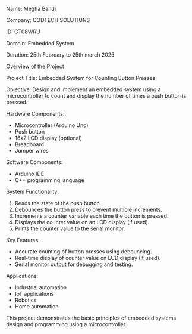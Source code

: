 Name: Megha Bandi

Company: CODTECH SOLUTIONS

ID: CT08WRU

Domain: Embedded System

Duration: 25th February to 25th march 2025

Overview of the Project

Project Title: Embedded System for Counting Button Presses

Objective: Design and implement an embedded system using a microcontroller to count and display the number of times a push button is pressed.

Hardware Components:
- Microcontroller (Arduino Uno)
- Push button
- 16x2 LCD display (optional)
- Breadboard
- Jumper wires

Software Components:
- Arduino IDE
- C++ programming language

System Functionality:
1. Reads the state of the push button.
2. Debounces the button press to prevent multiple increments.
3. Increments a counter variable each time the button is pressed.
4. Displays the counter value on an LCD display (if used).
5. Prints the counter value to the serial monitor.

Key Features:
- Accurate counting of button presses using debouncing.
- Real-time display of counter value on LCD display (if used).
- Serial monitor output for debugging and testing.

Applications:
- Industrial automation
- IoT applications
- Robotics
- Home automation

This project demonstrates the basic principles of embedded systems design and programming using a microcontroller.
